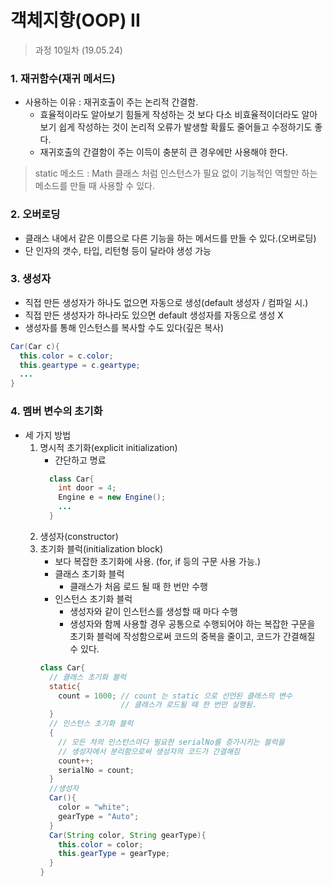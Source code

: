 객체지향(OOP) II
=========

> 과정 10일차 (19.05.24)

### 1. 재귀함수(재귀 메서드)
- 사용하는 이유 : 재귀호출이 주는 논리적 간결함.
  - 효율적이라도 알아보기 힘들게 작성하는 것 보다 다소 비효율적이더라도 알아보기 쉽게 작성하는 것이 논리적 오류가 발생할 확률도 줄어들고 수정하기도 좋다.
  - 재귀호출의 간결함이 주는 이득이 충분히 큰 경우에만 사용해야 한다.

> static 메소드 : Math 클래스 처럼 인스턴스가 필요 없이 기능적인 역할만 하는 메소드를 만들 때 사용할 수 있다.
  
### 2. 오버로딩
- 클래스 내에서 같은 이름으로 다른 기능을 하는 메서드를 만들 수 있다.(오버로딩)
- 단 인자의 갯수, 타입, 리턴형 등이 달라야 생성 가능

### 3. 생성자
- 직접 만든 생성자가 하나도 없으면 자동으로 생성(default 생성자 / 컴파일 시.)
- 직접 만든 생성자가 하나라도 있으면 default 생성자를 자동으로 생성 X
- 생성자를 통해 인스턴스를 복사할 수도 있다(깊은 복사)
```java
Car(Car c){
  this.color = c.color;
  this.geartype = c.geartype;
  ...
}
```

### 4. 멤버 변수의 초기화
- 세 가지 방법
  1. 명시적 초기화(explicit initialization)
      - 간단하고 명료
      ```java
        class Car{
          int door = 4;
          Engine e = new Engine();
          ...
        }
      ```
  2. 생성자(constructor)
  3. 초기화 블럭(initialization block)
      - 보다 복잡한 초기화에 사용. (for, if 등의 구문 사용 가능.)
      - 클래스 초기화 블럭
        - 클래스가 처음 로드 될 때 한 번만 수행
      - 인스턴스 초기화 블럭
        - 생성자와 같이 인스턴스를 생성할 때 마다 수행
        - 생성자와 함께 사용할 경우 공통으로 수행되어야 하는 복잡한 구문을 초기화 블럭에 작성함으로써 코드의 중복을 줄이고, 코드가 간결해질 수 있다.
      ```java
      class Car{
        // 클래스 초기화 블럭
        static{ 
          count = 1000; // count 는 static 으로 선언된 클래스의 변수
                        // 클래스가 로드될 때 한 번만 실행됨.
        }
        // 인스턴스 초기화 블럭
        { 
          // 모든 차의 인스턴스마다 필요한 serialNo를 증가시키는 블럭을
          // 생성자에서 분리함으로써 생성자의 코드가 간결해짐 
          count++;
          serialNo = count;
        }
        //생성자
        Car(){
          color = "white";
          gearType = "Auto";
        }
        Car(String color, String gearType){
          this.color = color;
          this.gearType = gearType;
        }
      }
      ```
      
